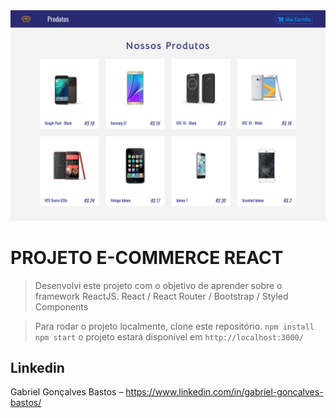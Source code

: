 <img src="./projeto-ecomerce.png">

# PROJETO E-COMMERCE REACT
> Desenvolvi este projeto com o objetivo de aprender sobre o framework ReactJS.
> React / React Router / Bootstrap / Styled Components

> Para rodar o projeto localmente, clone este repositório.
> ```npm install```
> ```npm start```
> o projeto estará disponível em ``` http://localhost:3000/ ```
## Linkedin

Gabriel Gonçalves Bastos – https://www.linkedin.com/in/gabriel-goncalves-bastos/

